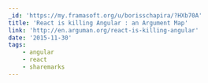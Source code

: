 ```yaml
---
_id: 'https://my.framasoft.org/u/borisschapira/?HXb70A'
title: 'React is killing Angular : an Argument Map'
link: 'http://en.arguman.org/react-is-killing-angular'
date: '2015-11-30'
tags:
    - angular
    - react
    - sharemarks
---
```


<div class="markdown"><p></p></div>
